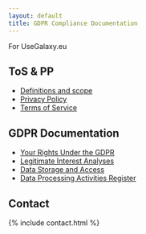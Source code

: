 ```yaml
---
layout: default
title: GDPR Compliance Documentation
---
```


For UseGalaxy.eu

## ToS & PP
- [Definitions and scope](./scope.html)
- [Privacy Policy](./privacy-policy.html)
- [Terms of Service](./tos.html)

## GDPR Documentation

- [Your Rights Under the GDPR](./gdpr-rights.html)
- [Legitimate Interest Analyses](./lia/)
- [Data Storage and Access](./gdpr-docs.html)
- [Data Processing Activities Register](./dpa/)

## Contact

{% include contact.html %}
